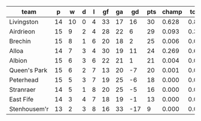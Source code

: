 |     team     | p  | w  | d | l | gf | ga | gd  | pts | champ | top2  | top3  | top4  |  5-7  | bot4  | bot3  | bot2  |
|--------------|----|----|---|---|----|----|-----|-----|-------|-------|-------|-------|-------|-------|-------|-------|
| Livingston   | 14 | 10 | 0 | 4 | 33 | 17 |  16 |  30 | 0.628 | 0.889 | 0.976 | 0.994 | 0.006 | 0.000 | 0.000 | 0.000|
| Airdrieon    | 15 |  9 | 2 | 4 | 28 | 22 |   6 |  29 | 0.093 | 0.331 | 0.736 | 0.891 | 0.104 | 0.016 | 0.005 | 0.001|
| Brechin      | 15 |  8 | 1 | 6 | 20 | 18 |   2 |  25 | 0.006 | 0.042 | 0.156 | 0.401 | 0.500 | 0.210 | 0.099 | 0.034|
| Alloa        | 14 |  7 | 3 | 4 | 30 | 19 |  11 |  24 | 0.269 | 0.693 | 0.907 | 0.969 | 0.031 | 0.003 | 0.001 | 0.000|
| Albion       | 15 |  6 | 3 | 6 | 22 | 21 |   1 |  21 | 0.004 | 0.030 | 0.122 | 0.347 | 0.514 | 0.264 | 0.139 | 0.054|
| Queen's Park | 15 |  6 | 2 | 7 | 13 | 20 |  -7 |  20 | 0.001 | 0.006 | 0.034 | 0.128 | 0.515 | 0.555 | 0.357 | 0.168|
| Peterhead    | 15 |  5 | 3 | 7 | 19 | 25 |  -6 |  18 | 0.000 | 0.005 | 0.036 | 0.130 | 0.515 | 0.545 | 0.355 | 0.176|
| Stranraer    | 14 |  5 | 1 | 8 | 20 | 25 |  -5 |  16 | 0.000 | 0.004 | 0.018 | 0.069 | 0.401 | 0.710 | 0.531 | 0.305|
| East Fife    | 14 |  3 | 4 | 7 | 18 | 19 |  -1 |  13 | 0.000 | 0.002 | 0.017 | 0.072 | 0.391 | 0.705 | 0.537 | 0.322|
| Stenhousem'r | 13 |  2 | 3 | 8 | 16 | 33 | -17 |   9 | 0.000 | 0.000 | 0.000 | 0.001 | 0.023 | 0.991 | 0.976 | 0.940|
